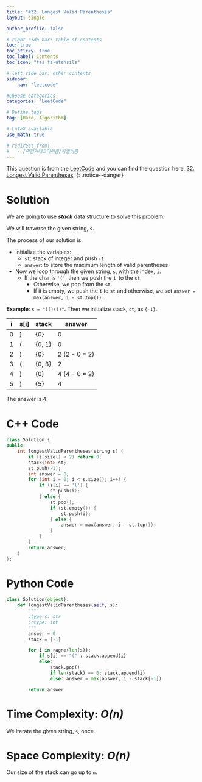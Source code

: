 ```yaml
---
title: "#32. Longest Valid Parentheses"
layout: single

author_profile: false

# right side bar: table of contents
toc: true
toc_sticky: true
toc_label: Contents
toc_icon: "fas fa-utensils"

# left side bar: other contents
sidebar:
    nav: "leetcode"

#Choose categories
categories: "LeetCode"

# Define tags
tag: [Hard, Algorithm]

# LaTeX available
use_math: true

# redirect_from:
#   - /위험카테고리이름/파일이름
---
```


This question is from the [LeetCode](https://leetcode.com) and you can find the question here, [32. Longest Valid Parentheses](https://leetcode.com/problems/longest-valid-parentheses/).
{: .notice--danger}

# Solution
We are going to use ***stack*** data structure to solve this problem. 

We will traverse the given string, `s`.

The process of our solution is:

+ Initialize the variables:
  + `st`: stack of integer and push `-1`.
  + `answer`: to store the maximum length of valid parentheses
+ Now we loop through the given string, `s`, with the index, `i`.
  + If the char is `'('`, then we push the `i `to the `st`.
    + Otherwise, we pop from the `st`.
    + If it is empty, we push the `i`  to `st` and otherwise, we set `answer = max(answer, i - st.top())`.

**Example**: `s = ")()())"`. Then we initialize stack, `st`, as `{-1}`.

| i    | s[i] | stack  | answer        |
| ---- | ---- | ------ | ------------- |
| 0    | )    | {0}    | 0             |
| 1    | (    | {0, 1} | 0             |
| 2    | )    | {0}    | 2 (2 - 0 = 2) |
| 3    | (    | {0, 3} | 2             |
| 4    | )    | {0}    | 4 (4 - 0 = 2) |
| 5    | )    | {5}    | 4             |

The answer is 4.

# C++ Code
```c++
class Solution {
public:
    int longestValidParentheses(string s) {
        if (s.size() < 2) return 0;
        stack<int> st;
        st.push(-1);
        int answer = 0;
        for (int i = 0; i < s.size(); i++) {
            if (s[i] == '(') {
                st.push(i);
            } else {
                st.pop();
                if (st.empty()) {
                    st.push(i);
                } else {
                    answer = max(answer, i - st.top());
                }
            }
        }
        return answer;
    }
};
```

# Python Code
~~~python
class Solution(object):
    def longestValidParentheses(self, s):
        """
        :type s: str
        :rtype: int
        """
        answer = 0
        stack = [-1]

        for i in ragne(len(s)):
            if s[i] == "(" : stack.append(i)
            else:
                stack.pop()
                if len(stack) == 0: stack.append(i)
                else: answer = max(answer, i - stack[-1])

        return answer
~~~

# Time Complexity: *$O(n)$*
We iterate the given string, `s`, once.

# Space Complexity: *$O(n)$*
Our size of the stack can go up to `n`.
